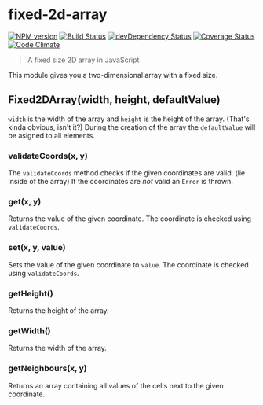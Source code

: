 # fixed-2d-array
[![NPM version](https://badge.fury.io/js/fixed-2d-array.svg)](http://badge.fury.io/js/fixed-2d-array)
[![Build Status](https://travis-ci.org/tillarnold/fixed-2d-array.svg?branch=master)](https://travis-ci.org/tillarnold/fixed-2d-array)
[![devDependency Status](https://david-dm.org/tillarnold/fixed-2d-array/dev-status.svg)](https://david-dm.org/tillarnold/fixed-2d-array#info=devDependencies)
[![Coverage Status](https://coveralls.io/repos/tillarnold/fixed-2d-array/badge.svg?branch=master)](https://coveralls.io/r/tillarnold/fixed-2d-array?branch=master)
[![Code Climate](https://codeclimate.com/github/tillarnold/fixed-2d-array/badges/gpa.svg)](https://codeclimate.com/github/tillarnold/fixed-2d-array)


> A fixed size 2D array in JavaScript

This module gives you a two-dimensional array with a fixed size.

## Fixed2DArray(width, height, defaultValue)
`width` is the width of the array and `height` is the height of the array. (That's kinda obvious, isn't it?)
During the creation of the array the `defaultValue` will be asigned to all elements.

### validateCoords(x, y)
The `validateCoords` method checks if the given coordinates are valid. (lie inside of the array)
If the coordinates are *not* valid an `Error` is thrown.

### get(x, y)
Returns the value of the given coordinate. The coordinate is checked using `validateCoords`.

### set(x, y, value)
Sets the value of the given coordinate to `value`. The coordinate is checked using `validateCoords`.

### getHeight()
Returns the height of the array.

### getWidth()
Returns the width of the array.

### getNeighbours(x, y)
Returns an array containing all values of the cells next to the given coordinate.
